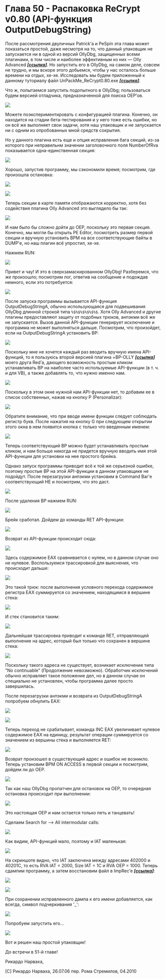 # Глава 50 - Распаковка ReCrypt v0.80 (API-функция OutputDebugString)

После рассмотрения двуличных Patrick’а и PeSpin эта глава может показаться простой, даже несмотря на то, что данный упаковщик не запускается ни в одной из версий OllyDbg, защищенных всеми плагинами, в том числе и наиболее эффективным из них — Olly Advanced ***\[[ссылка](.gitbook/assets/files/50/OllyAdvanced-1.26-beta10.7z)\]***. Но запустить его в OllyDbg, на самом деле, совсем не трудно, и мы вскоре этого добьемся, чтобы у нас осталось больше времени на отдых, хе-хе. Исследовать мы будем приложенный к данному туториалу файл UnPackMe\_ReCrypt0.80.exe ***\[[ссылка](.gitbook/assets/files/50/ReCrypt_0.80.7z)\]***.

Что ж, попытаемся запустить подопытного в OllyDbg; пользоваться будем версией отладчика, предназначенной для поиска OEP’ов.

![](.gitbook/img/50/1.png)

Можете поэкспериментировать с конфигурацией плагина. Конечно, он находится на стадии бета-тестирования и у него тоже есть ошибки, но он всё же выполняет свои задачи, хотя наш упаковщик и не запускается ни с одним из опробованных мной средств сокрытия.

Но у данного плагина есть еще и опция исправления бага секций, из-за которого при неправильнм значении заголовочного поля NumberOfRva показывается одна-единственная секция:

![](.gitbook/img/50/3.png)

Хорошо, запустив программу, мы сэкономили время; посмотрим, где произошла остановка:

![](.gitbook/img/50/5.png)

![](.gitbook/img/50/7.png)

Теперь секции в карте памяти отображаются корректно, хотя без содействия плагина Olly Advanced это выглядело бы так:

![](.gitbook/img/50/9.png)

И нам было бы сложно дойти до OEP, поскольку это первая секция. Конечно, мы могли бы открыть PE Editor, посмотреть размер первой секции и вручную установить BPM на все соответствующие байты в DUMP’е, но наш плагин всё упростил, хе-хе.

Нажмем RUN:

![](.gitbook/img/50/11.png)

Привет и чау! И это в сверхзамаскированном OllyDbg! Разберемся, что же произошло; посмотрим лог, ответив на сообщение и подождав немного, если это потребуется:

![](.gitbook/img/50/13.png)

После запуска программы вызывается API-функция OutputDebugStringA, обычно использующаяся для подвешивания OllyDbg длинной строкой типа `%$%$%$%$%$%$`. Хотя Olly Advanced и другие плагины предоставляют защиту от подобных трюков, анпэкми всё же не запускается. Вызов данной API-функции генерирует исключение и программа не может выполняться дальше. Посмотрим, что произойдет, если на OutputDebugStringA установить BP:

![](.gitbook/img/50/15.png)

Поскольку мне не хочется каждый раз вводить вручную имена API-функций, то я пользуюсь второй версией плагина +BP-OLLY ***\[[ссылка](.gitbook/assets/files/50/+BP-Olly_v2.0beta4.7z)\]*** моего друга Red’а, дающего возможность простым кликом устанавливать BP на наиболее часто используемые API-функции (в т. ч. и для VB), а также добавлять то, что нужно именно нам.

![](.gitbook/img/50/17.png)

Поскольку в этом окне нужной нам API-функции нет, то добавим ее в список собственных, нажав на кнопку P (Personalizar):

![](.gitbook/img/50/19.png)

Обратите внимание, что при вводе имени функции следует соблюдать регистр букв. После нажатия на кнопку G при следующем открытии этого окна в нем появится кнопка с только что введенным именем:

![](.gitbook/img/50/21.png)

Теперь соответствующий BP можно будет устанавливать простым кликом, и нам больше никогда не придется вручную вводить имя этой API-функции для установки на нее простого брейка.

Однако запуск программы приводит всё к той же серьезной ошибке, поэтому простые BP на этой API-функции в данном упаковщике не подойдут. После перезагрузки анпэкми установим в Command Bar’е соответствующий HE и посмотрим, что это даст.

![](.gitbook/img/50/23.png)

После удаления BP нажмем RUN:

![](.gitbook/img/50/25.png)

Брейк сработал. Дойдем до команды RET API-функции:

![](.gitbook/img/50/27.png)

Возврат из API-функции происходит сюда:

![](.gitbook/img/50/29.png)

Здесь содержимое EAX сравнивается с нулем, но в данном случае оно не нулевое. Воспользуемся трассировкой для выяснения, что происходит дальше:

![](.gitbook/img/50/31.png)

Это такой трюк: после выполнения условного перехода содержимое регистра EAX суммируется со значением, находящимся в вершине стека:

![](.gitbook/img/50/33.png)

И стек становится таким:

![](.gitbook/img/50/35.png)

Дальнейшая трассировка приводит к команде RET, отправляющей выполнение на адрес, который был только что сохранен в вершине стека:

![](.gitbook/img/50/37.png)

Поскольку такого адреса не существует, возникает исключение типа "No continuable" (Продолжение невозможно). Обработчик исключений обычно исправляет такое положение дел, но в данном случае он специально не установлен, чтобы программа далее просто завершилась.

После перезагрузки анпэкми и возврата из OutputDebugStringA попробуем обнулить EAX:

![](.gitbook/img/50/39.png)

![](.gitbook/img/50/41.png)

Теперь переход не срабатывает, команда INC EAX увеличивает нулевое содержимое EAX на единицу, результат операции суммируется со значением из вершины стека и выполняется RET:

![](.gitbook/img/50/43.png)

Возврат произошел в существующий адрес и ошибок не возникло. Теперь установим BPM ON ACCESS в первой секции и посмотрим, дойдем ли до OEP.

![](.gitbook/img/50/45.png)

Так как наш OllyDbg пропатчен для остановок на OEP, то очередная остановка происходит при выполнении:

![](.gitbook/img/50/47.png)

Это настоящая OEP и нам остается только петь и танцевать!

Сделаем Search for –> All intermodular calls:

![](.gitbook/img/50/49.png)

Как видим, API-функций мало, поэтому и IAT маленькая:

![](.gitbook/img/50/51.png)

На скриншоте видно, что IAT заключена между адресами 402000 и 40201C, то есть RVA IAT = 2000, Size IAT = 1C и RVA OEP = 1000. Теперь сдампим программу, а затем восстановим файл в ImpRec’е ***\[[ссылка](.gitbook/assets/files/34/ImportReconstructor16f.7z)\]***:

![](.gitbook/img/50/53.png)

![](.gitbook/img/50/55.png)

При сохранении исправленного дампа к его имени добавляется, как всегда, символ подчеркивания '\_':

![](.gitbook/img/50/57.png)

Попробуем запустить его…

![](.gitbook/img/50/59.png)

Вот и решен наш простой упаковщик!

До встречи в 51-й главе!

Рикардо Нарваха,

\[C\] Рикардо Нарваха, 26.07.06 пер. Рома Стремилов, 04.2010
